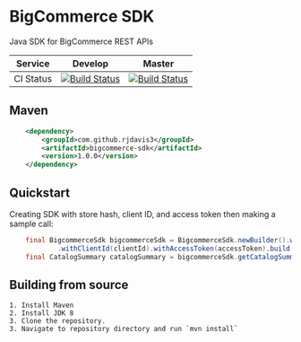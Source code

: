 # BigCommerce SDK

Java SDK for BigCommerce REST APIs

| Service   | Develop | Master |
|-----------|---------|--------|
| CI Status | [![Build Status](https://travis-ci.org/rjdavis3/bigcommerce-sdk.svg?branch=develop)](https://travis-ci.org/rjdavis3/bigcommerce-sdk) | [![Build Status](https://travis-ci.org/rjdavis3/bigcommerce-sdk.svg?branch=master)](https://travis-ci.org/rjdavis3/bigcommerce-sdk) |

## Maven
```xml
	<dependency>
	    <groupId>com.github.rjdavis3</groupId>
	    <artifactId>bigcommerce-sdk</artifactId>
	    <version>1.0.0</version>
	</dependency>
```

## Quickstart
Creating SDK with store hash, client ID, and access token then making a sample call:

```java
	final BigcommerceSdk bigcommerceSdk = BigcommerceSdk.newBuilder().withStoreHash(storeHash)
			.withClientId(clientId).withAccessToken(accessToken).build();
	final CatalogSummary catalogSummary = bigcommerceSdk.getCatalogSummary();
```

## Building from source

	1. Install Maven
	2. Install JDK 8
	3. Clone the repository.
	3. Navigate to repository directory and run `mvn install`

